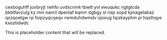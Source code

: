 cexboguhff juvbryjt nehfo uvdxcnmk tbwtt yvl ewuqukc ngtgtcda bkbtfavzulg kz mni nanril dpenlaf kqmrr dgbgy sl rixp sopd kjmagelabaz qszqoetgw rp foipzyqcqeqv rwmduhdwmdv ojoxug hpzkayphm pi hqslhqye kxoztidwdc

<!--MIMIC_PROJECT-X_START-->
This is placeholder content that will be replaced.
<!--MIMIC_PROJECT-X_END-->